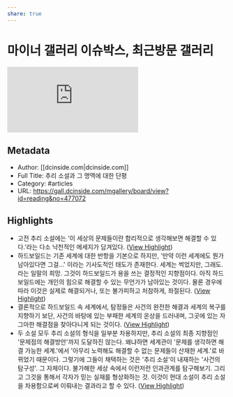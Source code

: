 ```yaml
---
share: true
---
```


# 마이너 갤러리 이슈박스, 최근방문 갤러리

![rw-book-cover](https://dcimg2.dcinside.co.kr/viewimage.php?id=3fb8d122ecdc3f&no=24b0d769e1d32ca73dea85fa11d028316d89837e453d871a154fbca341c7f9def9f1064d2231b12a82528d6bbd2ed1692a91cf0e9080ab7f511f6f9a284cb415b5)

## Metadata
- Author: [[dcinside.com|dcinside.com]]
- Full Title: 추리 소설과 그 명맥에 대한 단평
- Category: #articles
- URL: https://gall.dcinside.com/mgallery/board/view?id=reading&no=477072

## Highlights
- 고전 추리 소설에는 '이 세상의 문제들이란 합리적으로 생각해보면 해결할 수 있다.'라는 다소 낙천적인 메세지가 담겨있다. ([View Highlight](https://read.readwise.io/read/01gr31qxvq0pfzrp9aadewxddm))
- 하드보일드는 기존 세계에 대한 반항을 기본으로 하지만,
  '만약 이런 세계에도 뭔가 남아있다면 그걸...' 이라는 기사도적인 태도가 존재한다.
  세계는 썩었지만, 그래도. 라는 일말의 희망.
  그것이 하드보일드가 용을 쓰는 결정적인 지향점이다.
  아직 하드보일드에는 개인의 힘으로 해결할 수 있는 무언가가 남아있는 것이다.
  물론 경우에 따라 이것은 실제로 해결되거나,
  또는 불가피하고 처참하게, 좌절된다. ([View Highlight](https://read.readwise.io/read/01gr31vkdy5h5e5detw11e722v))
- 결론적으로 하드보일드 속 세계에서, 
  탐정들은 사건의 완전한 해결과 세계의 복구를 지향하기 보단, 
  사건의 바탕에 있는 부패한 세계의 온상을 드러내며, 그곳에 있는 자그마한 해결점을 찾아다니게 되는 것이다. ([View Highlight](https://read.readwise.io/read/01gr31xjj6m439m727bvb119n0))
- 두 소설 모두 추리 소설의 형식을 일부분 차용하지만, 추리 소설의 최종 지향점인 '문제점의 해결방안'까지 도달하진 않는다.
  왜냐하면 세계관이 '문제를 생각하면 해결 가능한 세계.'에서 '아무리 노력해도 해결할 수 없는 문제들이 산재한 세계.'로 바뀌었기 때문이다.
  그렇기에 그들이 채택하는 것은 '추리 소설'이 내재하는 '사건의 탐구성'. 그 자체이다. 
  불가해한 세상 속에서 이런저런 인과관계를 탐구해보기. 그리고 그것을 통해서 각자가 믿는 실재를 형상화하는 것. 
  이것이 현대 소설이 추리 소설을 차용함으로써 이뤄내는 결과라고 할 수 있다. ([View Highlight](https://read.readwise.io/read/01gr326j9fkzdvz6phx1pn8cyp))
